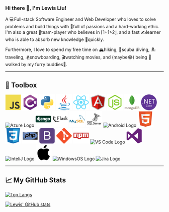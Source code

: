 ### Hi there 👋, I'm Lewis Liu!

A 💻Full-stack Software Engineer and Web Developer who loves to solve problems and build things with 💯full of passions and a hard-working ethic. I'm also a great 👥team-player who believes in ⌈1+1>2⌋, and a fast ✍learner who is able to absorb new knowledge 🚀quickly.

Furthermore, I love to spend my free time on 🏔hiking, 🤿scuba diving, 🏝traveling, 🏂snowboarding, 🎬watching movies, and (maybe😂) being 🐾walked by my furry buddies🐶.

---

## 🧰 Toolbox

<img src="https://github.com/devicons/devicon/blob/master/icons/javascript/javascript-original.svg" alt="JavaScript Logo" width="50" height="50"/> <img src="https://github.com/devicons/devicon/blob/master/icons/csharp/csharp-original.svg" alt="C# Logo" width="50" height="50"/> <img src="https://github.com/devicons/devicon/blob/master/icons/python/python-original.svg" alt="Python Logo" width="50" height="50"/> <img src="https://github.com/devicons/devicon/blob/master/icons/java/java-original.svg" alt="Java Logo" width="50" height="50"/> <img src="https://github.com/devicons/devicon/blob/master/icons/react/react-original.svg" alt="React Logo" width="50" height="50"/> <img src="https://github.com/devicons/devicon/blob/master/icons/angularjs/angularjs-original.svg" alt="Angular Logo" width="50" height="50"/> <img src="https://github.com/devicons/devicon/blob/master/icons/nodejs/nodejs-original.svg" alt="NodeJS Logo" width="50" height="50"/> <img src="https://github.com/devicons/devicon/blob/master/icons/mongodb/mongodb-original-wordmark.svg" alt="MongoDB Logo" width="50" height="50"/> <img src="https://github.com/devicons/devicon/blob/master/icons/dotnetcore/dotnetcore-original.svg" alt=".NET Logo" width="50" height="50"/> <img src="https://github.com/devicons/devicon/blob/master/icons/django/azure-original.svg" alt="Azure Logo" width="50" height="50"/> <img src="https://github.com/devicons/devicon/blob/master/icons/django/django-original.svg" alt="Django Logo" width="50" height="50"/> <img src="https://github.com/devicons/devicon/blob/master/icons/flask/flask-original-wordmark.svg" alt="Flask Logo" width="50" height="50"/> <img src="https://github.com/devicons/devicon/blob/master/icons/mysql/mysql-original-wordmark.svg" alt="MySQL Logo" width="50" height="50"/> <img src="https://github.com/devicons/devicon/blob/master/icons/microsoftsqlserver/microsoftsqlserver-plain-wordmark.svg" alt="MS SQL Logo" width="50" height="50"/> <img src="https://cdn.worldvectorlogo.com/logos/android.svg" alt="Android Logo" width="50" height="50"/> <img src="https://github.com/devicons/devicon/blob/master/icons/html5/html5-original.svg" alt="HTML5 Logo" width="50" height="50"/> <img src="https://github.com/devicons/devicon/blob/master/icons/css3/css3-original.svg" alt="CSS3 Logo" width="50" height="50"/> <img src="https://github.com/devicons/devicon/blob/master/icons/php/php-original.svg" alt="PHP Logo" width="50" height="50"/> <img src="https://github.com/devicons/devicon/blob/master/icons/bootstrap/bootstrap-plain.svg" alt="Bootstrap Logo" width="50" height="50"/> <img src="https://github.com/devicons/devicon/blob/master/icons/git/git-original.svg" alt="Git Logo" width="50" height="50"/> <img src="https://github.com/devicons/devicon/blob/master/icons/npm/npm-original-wordmark.svg" alt="npm Logo" width="50" height="50"/> <img src="https://cdn.worldvectorlogo.com/logos/visual-studio-code-1.svg" alt="VS Code Logo" width="50" height="50"/> <img src="https://github.com/devicons/devicon/blob/master/icons/visualstudio/visualstudio-plain.svg" alt="Visual Studio Logo" width="50" height="50"/> <img src="https://cdn.worldvectorlogo.com/logos/intellij-idea-1.svg" alt="InteliJ Logo" width="50" height="50"/> <img src="https://github.com/devicons/devicon/blob/master/icons/apple/apple-original.svg" alt="MacOS Logo" width="50" height="50"/> <img src="https://cdn.worldvectorlogo.com/logos/microsoft-windows-22.svg" alt="WindowsOS Logo" width="50" height="50"/> <img src="https://cdn.worldvectorlogo.com/logos/jira-1.svg" alt="Jira Logo" width="50" height="50"/>

---

## &#x1f4c8; My GitHub Stats

[![Top Langs](https://github-readme-stats.vercel.app/api/top-langs/?username=lewisyl&hide=html,css&theme=ayu-mirage)](https://github.com/anuraghazra/github-readme-stats)

[![Lewis' GitHub stats](https://github-readme-stats.vercel.app/api?username=lewisyl&theme=ayu-mirage&show_icons=true)](https://github.com/anuraghazra/github-readme-stats)
